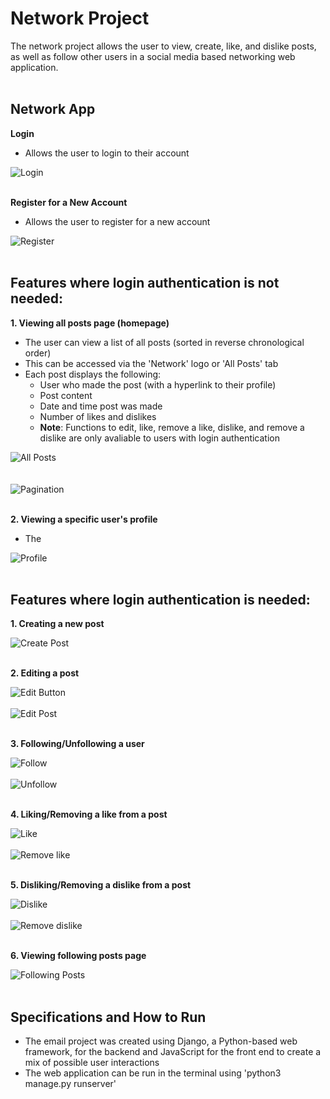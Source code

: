 # Network Project
The network project allows the user to view, create, like, and dislike posts, as well as follow other users in a social media based networking web application.
<br></br>

## Network App
**Login**
- Allows the user to login to their account
&nbsp;

![Login](/network/static/network/images/login.png?raw=true "Login")
<br></br>

**Register for a New Account**
- Allows the user to register for a new account
&nbsp;

![Register](/network/static/network/images/register.png?raw=true "Register")
<br></br>

## Features where login authentication is not needed:
**1. Viewing all posts page (homepage)**  
   - The user can view a list of all posts (sorted in reverse chronological order)
   - This can be accessed via the 'Network' logo or 'All Posts' tab
   - Each post displays the following:
     - User who made the post (with a hyperlink to their profile)
     - Post content
     - Date and time post was made
     - Number of likes and dislikes
     - **Note**: Functions to edit, like, remove a like, dislike, and remove a dislike are only avaliable to users with login authentication
&nbsp;

![All Posts](/network/static/network/images/all_posts.png?raw=true "All Posts")
<br></br>   
![Pagination](/network/static/network/images/pagination.png?raw=true "Pagination")
<br></br>   
   
**2. Viewing a specific user's profile**  
   - The
&nbsp;

![Profile](/network/static/network/images/profile.png?raw=true "Profile")
<br></br>


## Features where login authentication is needed:
**1. Creating a new post**
&nbsp;

![Create Post](/network/static/network/images/create.png?raw=true "Create Post")
<br></br>

**2. Editing a post**
&nbsp;

![Edit Button](/network/static/network/images/edit_button.png?raw=true "Edit Button")
<br></br>
![Edit Post](/network/static/network/images/edit.png?raw=true "Edit Post")
<br></br>

**3. Following/Unfollowing a user**
&nbsp;

![Follow](/network/static/network/images/follow.png?raw=true "Follow")
<br></br>
![Unfollow](/network/static/network/images/unfollow.png?raw=true "Unfollow")
<br></br>

**4. Liking/Removing a like from a post**
&nbsp;

![Like](/network/static/network/images/like.png?raw=true "Like")
<br></br>
![Remove like](/network/static/network/images/remove_like.png?raw=true "Remove Like")
<br></br>

**5. Disliking/Removing a dislike from a post**
&nbsp;

![Dislike](/network/static/network/images/dislike.png?raw=true "Dislike")
<br></br>
![Remove dislike](/network/static/network/images/remove_dislike.png?raw=true "Remove Dislike")
<br></br>

**6. Viewing following posts page**
&nbsp;

![Following Posts](/network/static/network/images/following.png?raw=true "Following Posts")
<br></br>


## Specifications and How to Run
- The email project was created using Django, a Python-based web framework, for the backend and JavaScript for the front end to create a mix of possible user interactions
- The web application can be run in the terminal using 'python3 manage.py runserver'
